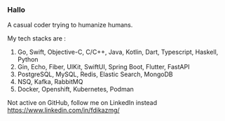 ### Hallo
A casual coder trying to humanize humans.

My tech stacks are :
1. Go, Swift, Objective-C, C/C++, Java, Kotlin, Dart, Typescript, Haskell, Python
2. Gin, Echo, Fiber, UIKit, SwiftUI, Spring Boot, Flutter, FastAPI
3. PostgreSQL, MySQL, Redis, Elastic Search, MongoDB
4. NSQ, Kafka, RabbitMQ
5. Docker, Openshift, Kubernetes, Podman


Not active on GitHub, follow me on LinkedIn instead https://www.linkedin.com/in/fdikazmg/
